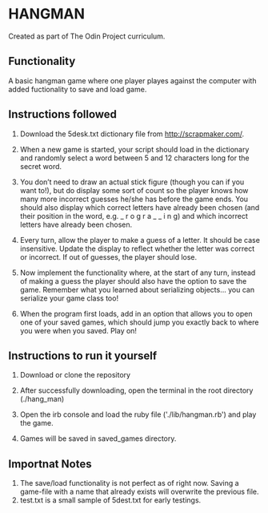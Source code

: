 # HANGMAN

   Created as part of The Odin Project curriculum.

## Functionality

   A basic hangman game where one player playes against the computer with added
   fuctionality to save and load game.

## Instructions followed

  1. Download the 5desk.txt dictionary file from http://scrapmaker.com/.
    
  2. When a new game is started, your script should load in the dictionary and 
     randomly select a word between 5 and 12 characters long for the secret word.
    
  3. You don’t need to draw an actual stick figure (though you can if you want
     to!), but do display some sort of count so the player knows how many more
     incorrect guesses he/she has before the game ends. You should also display
     which correct letters have already been chosen (and their position in the word,
     e.g. _ r o g r a _ _ i n g) and which incorrect letters have already been chosen.
  
  4. Every turn, allow the player to make a guess of a letter. It should be case insensitive.
     Update the display to reflect whether the letter was correct or incorrect. If out of
     guesses, the player should lose.
  
  5. Now implement the functionality where, at the start of any turn, instead of making a 
     guess the player should also have the option to save the game. Remember what you learned
     about serializing objects… you can serialize your game class too!
  
  6. When the program first loads, add in an option that allows you to open one of your saved
     games, which should jump you exactly back to where you were when you saved. Play on!

## Instructions to run it yourself

  1. Download or clone the repository

  2. After successfully downloading, open the terminal in the root directory (./hang_man)

  3. Open the irb console and load the ruby file ('./lib/hangman.rb') and play the game.

  4. Games will be saved in saved_games directory.

## Importnat Notes

  1. The save/load functionality is not perfect as of right now.
     Saving a game-file with a name that already exists will overwrite the previous file.
  2. test.txt is a small sample of 5dest.txt for early testings.

